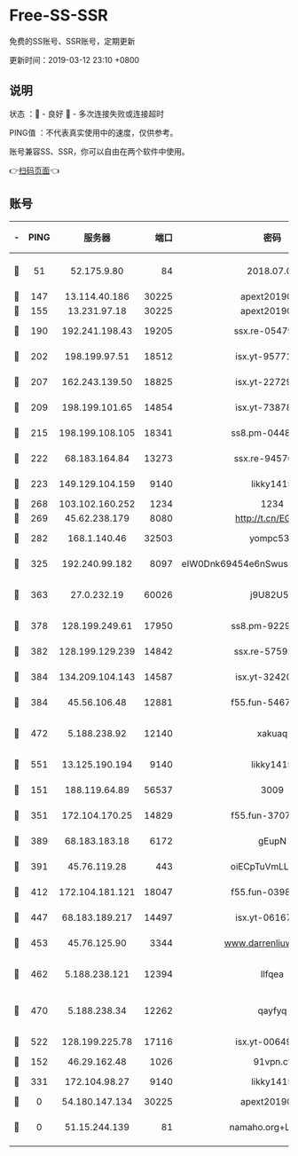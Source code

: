 # Free-SS-SSR

免费的SS账号、SSR账号，定期更新

更新时间：2019-03-12 23:10 +0800

## 说明

状态     ：🙂 - 良好 🙁 - 多次连接失败或连接超时

PING值   ：不代表真实使用中的速度，仅供参考。

账号兼容SS、SSR，你可以自由在两个软件中使用。

👉[扫码页面](https://liesauer.github.io/Free-SS-SSR/)👈

## 账号

|-|PING|服务器|端口|密码|加密方式|区域|
|:----:|:----:|:-----:|-----:|:----:|:----:|:----:|
|🙂|51|52.175.9.80|84|2018.07.07|chacha20-ietf-poly1305|HK|
|🙂|147|13.114.40.186|30225|apext2019006|chacha20|JP|
|🙂|155|13.231.97.18|30225|apext2019006|chacha20|JP|
|🙂|190|192.241.198.43|19205|ssx.re-05479677|aes-256-cfb|US|
|🙂|202|198.199.97.51|18512|isx.yt-95771540|aes-256-cfb|US|
|🙂|207|162.243.139.50|18825|isx.yt-22729980|aes-256-cfb|US|
|🙂|209|198.199.101.65|14854|isx.yt-73878638|aes-256-cfb|US|
|🙂|215|198.199.108.105|18341|ss8.pm-04487647|aes-256-cfb|US|
|🙂|222|68.183.164.84|13273|ssx.re-94570018|aes-256-cfb|US|
|🙂|223|149.129.104.159|9140|likky1415|aes-256-cfb|HK|
|🙂|268|103.102.160.252|1234|1234|rc4-md5|JP|
|🙂|269|45.62.238.179|8080|http://t.cn/EGJIyrl|rc4-md5|CA|
|🙂|282|168.1.140.46|32503|yompc535|aes-256-cfb|AU|
|🙂|325|192.240.99.182|8097|eIW0Dnk69454e6nSwuspv9DmS201tQ0D|aes-256-cfb|US|
|🙂|363|27.0.232.19|60026|j9U82U53|xchacha20-ietf-poly1305|HK|
|🙂|378|128.199.249.61|17950|ss8.pm-92296749|aes-256-cfb|SG|
|🙂|382|128.199.129.239|14842|ssx.re-57595800|aes-256-cfb|SG|
|🙂|384|134.209.104.143|14587|isx.yt-32420603|aes-256-cfb|SG|
|🙂|384|45.56.106.48|12881|f55.fun-54673265|aes-256-cfb|US|
|🙂|472|5.188.238.92|12140|xakuaq|chacha20-ietf-poly1305|BR|
|🙂|551|13.125.190.194|9140|likky1415|aes-256-cfb|KR|
|🙂|151|188.119.64.89|56537|3009|aes-256-cfb|RU|
|🙂|351|172.104.170.25|14829|f55.fun-37079700|aes-256-cfb|SG|
|🙂|389|68.183.183.18|6172|gEupN|aes-256-cfb|SG|
|🙂|391|45.76.119.28|443|oiECpTuVmLLxk4Ts|aes-256-cfb|AU|
|🙂|412|172.104.181.121|18047|f55.fun-03984569|aes-256-cfb|SG|
|🙂|447|68.183.189.217|14497|isx.yt-06167002|aes-256-cfb|SG|
|🙂|453|45.76.125.90|3344|www.darrenliuwei.com|aes-256-cfb|AU|
|🙂|462|5.188.238.121|12394|llfqea|chacha20-ietf-poly1305|BR|
|🙂|470|5.188.238.34|12262|qayfyq|chacha20-ietf-poly1305|BR|
|🙂|522|128.199.225.78|17116|isx.yt-00649324|aes-256-cfb|SG|
|🙁|152|46.29.162.48|1026|91vpn.cf|rc4-md5|RU|
|🙁|331|172.104.98.27|9140|likky1415|aes-256-cfb|JP|
|🙁|0|54.180.147.134|30225|apext2019006|chacha20|KR|
|🙁|0|51.15.244.139|81|namaho.org+LNVTU|chacha20-ietf-poly1305|FR|
